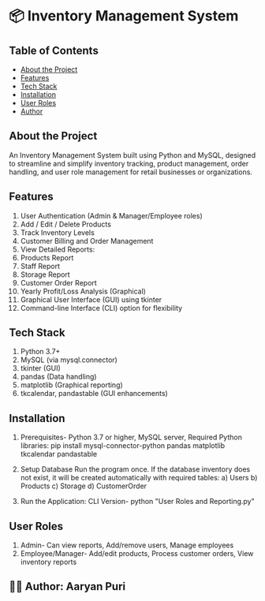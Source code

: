 # 📦 Inventory Management System

## Table of Contents
- [About the Project](#about-the-project)
- [Features](#features)
- [Tech Stack](#tech-stack)
- [Installation](#installation)
- [User Roles](#user-roles)
- [Author](author)


## About the Project
An Inventory Management System built using Python and MySQL, designed to streamline and simplify inventory tracking, product management, order handling, and user role management for retail businesses or organizations.

## Features
1. User Authentication (Admin & Manager/Employee roles)
2. Add / Edit / Delete Products
3. Track Inventory Levels
4. Customer Billing and Order Management
5. View Detailed Reports:
6. Products Report
7. Staff Report
8. Storage Report
9. Customer Order Report
10. Yearly Profit/Loss Analysis (Graphical)
11. Graphical User Interface (GUI) using tkinter
12. Command-line Interface (CLI) option for flexibility

## Tech Stack
1. Python 3.7+
2. MySQL (via mysql.connector)
3. tkinter (GUI)
4. pandas (Data handling)
5. matplotlib (Graphical reporting)
6. tkcalendar, pandastable (GUI enhancements)

## Installation
1. Prerequisites- Python 3.7 or higher, MySQL server, Required Python libraries: pip install mysql-connector-python pandas matplotlib tkcalendar pandastable

2. Setup Database
Run the program once. If the database inventory does not exist, it will be created automatically with required tables:
a) Users
b) Products
c) Storage
d) CustomerOrder

3. Run the Application: CLI Version- python "User Roles and Reporting.py"

## User Roles
1) Admin- Can view reports, Add/remove users, Manage employees
2) Employee/Manager- Add/edit products, Process customer orders, View inventory reports



## 🧑‍💻 Author: Aaryan Puri
